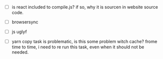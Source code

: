 - [ ] is react included to compile.js? if so, why it is sourcen in website source code.
- [ ] browsersync 
- [ ] js uglyf 
- [ ] yarn copy task is problematic, is this some problem witch cache? frome time to time, i need to re run this task, even when it should not be needed.


